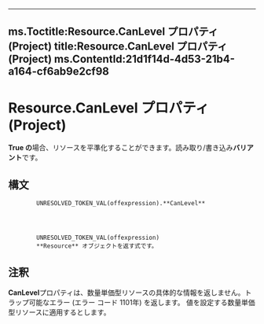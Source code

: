 

---
ms.Toctitle:Resource.CanLevel プロパティ (Project)
title:Resource.CanLevel プロパティ (Project)
ms.ContentId:21d1f14d-4d53-21b4-a164-cf6ab9e2cf98
---
# Resource.CanLevel プロパティ (Project)




**True の**場合、リソースを平準化することができます。読み取り/書き込み**バリアント**です。

## 構文

            UNRESOLVED_TOKEN_VAL(offexpression).**CanLevel**




            UNRESOLVED_TOKEN_VAL(offexpression)
            **Resource** オブジェクトを返す式です。



## 注釈
**CanLevel**プロパティは、数量単価型リソースの具体的な情報を返しません。トラップ可能なエラー (エラー コード 1101年) を返します。 値を設定する数量単価型リソースに適用するとします。




